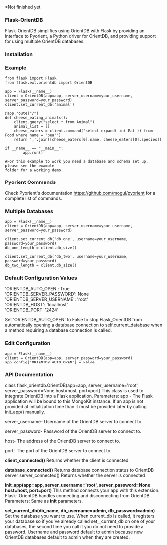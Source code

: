 *Not finished yet

<h3>Flask-OrientDB</h3>
Flask-OrientDB simplifies using OrientDB with Flask by providing an interface to Pyorient, 
a Python driver for OrientDB, and providing support for using multiple OrientDB databases.

### Installation

### Example 
    from flask import Flask
    from flask.ext.orientdb import OrientDB
    
    app = Flask(__name__)
    client = OrientDB(app=app, server_username=your_username, server_password=your_password)
    client.set_current_db('animal')
    
    @app.route("/")
    def cheese_eating_animals():
        client.query("select * from Animal")
        animal_list = []
        cheese_eaters = client.command("select expand( in( Eat )) from Food where name = 'pea'")
        return ','.join([cheese_eaters[0].name, cheese_eaters[0].species])
    
    if __name__ == "__main__":
            app.run()
            
    #For this example to work you need a database and schema set up, please see the example 
    folder for a working demo.

### Pyorient Commands
Check Pyorient's documentation https://github.com/mogui/pyorient for a
complete list of commands.

### Multiple Databases
    app = Flask(__name__)
    client = OrientDB(app=app, server_username=your_username, server_password=your_password)
    
    client.set_current_db('db_one', username=your_username, password=your_password)
    db_one_length = client.db_size()
    
    client.set_current_db('db_two', username=your_username, password=your_password)
    db_two_length = client.db_size()

### Default Configuration Values
'ORIENTDB_AUTO_OPEN': True <br>
'ORIENTDB_SERVER_PASSWORD': None <br>
'ORIENTDB_SERVER_USERNAME': 'root' <br>
'ORIENTDB_HOST': 'localhost' <br>
'ORIENTDB_PORT' '2424'  <br>

Set 'ORIENTDB_AUTO_OPEN' to False to stop Flask_OrientDB from automatically
opening a database connection to self.current_database when a
method requiring a database connection is called.
    
### Edit Configuration
    app = Flask(__name__)
    client = OrientDB(app=app, server_password=your_password)
    app.config['ORIENTDB_AUTO_OPEN'] = False
    
### API Documentation
class flask_orientdb.OrientDB(app=app, server_username='root', server_password=None host=host, port=port)
This class is used to integrate OrientDB into a Flask application.
Parameters:	
app - The Flask application will be bound to this MongoKit instance. If an app is not provided at                  initialization time than it must be provided later by calling init_app() manually.

server_username- Username of the OrientDB server to connect to. 

server_password- Password of the OrientDB server to connect to. 

host- The address of the OrientDB server to connect to. 

port- The port of the OrientDB server to connect to.

<b>client_connected()</b>
Returns whether the client is connected

<b>database_connected()</b>
Returns database connection status to OrientDB server
server_connected()
Returns whether the server is connected

<b>init_app(app=app, server_username='root', server_password=None                                                     host=host, port=port)</b>
This method connects your app with this extension. Flask- OrientDB handles 
connecting and disconnecting from OrientDB
Parameters:	Same as __init__ parameters. 

<b>set_current_db(db_name, db_username=admin, db_password=admin)</b>
Set the database you want to use. When current_db is called, it registers your database so if you've already 
called set__current_db on one of your databases, the second time you call it you do not need to provide a          password. Username and password default to admin because new OrientDB databases default to admin when they are     created.
   

